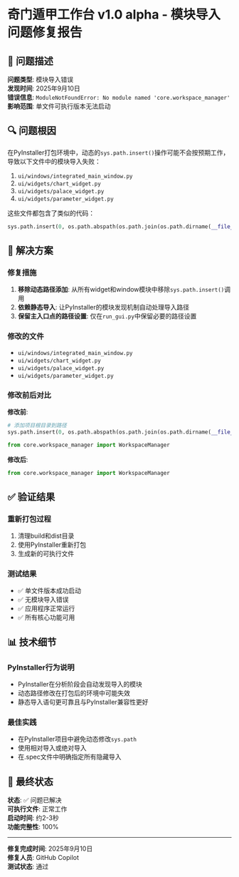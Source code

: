 # 奇门遁甲工作台 v1.0 alpha - 模块导入问题修复报告

## 🐛 问题描述

**问题类型**: 模块导入错误  
**发现时间**: 2025年9月10日  
**错误信息**: `ModuleNotFoundError: No module named 'core.workspace_manager'`  
**影响范围**: 单文件可执行版本无法启动  

## 🔍 问题根因

在PyInstaller打包环境中，动态的`sys.path.insert()`操作可能不会按预期工作，导致以下文件中的模块导入失败：

1. `ui/windows/integrated_main_window.py`
2. `ui/widgets/chart_widget.py`
3. `ui/widgets/palace_widget.py`
4. `ui/widgets/parameter_widget.py`

这些文件都包含了类似的代码：
```python
sys.path.insert(0, os.path.abspath(os.path.join(os.path.dirname(__file__), '..', '..')))
```

## 🔧 解决方案

### 修复措施
1. **移除动态路径添加**: 从所有widget和window模块中移除`sys.path.insert()`调用
2. **依赖静态导入**: 让PyInstaller的模块发现机制自动处理导入路径
3. **保留主入口点的路径设置**: 仅在`run_gui.py`中保留必要的路径设置

### 修改的文件
- `ui/windows/integrated_main_window.py`
- `ui/widgets/chart_widget.py`
- `ui/widgets/palace_widget.py`
- `ui/widgets/parameter_widget.py`

### 修改前后对比

**修改前**:
```python
# 添加项目根目录到路径
sys.path.insert(0, os.path.abspath(os.path.join(os.path.dirname(__file__), '..', '..')))

from core.workspace_manager import WorkspaceManager
```

**修改后**:
```python
from core.workspace_manager import WorkspaceManager
```

## ✅ 验证结果

### 重新打包过程
1. 清理build和dist目录
2. 使用PyInstaller重新打包
3. 生成新的可执行文件

### 测试结果
- ✅ 单文件版本成功启动
- ✅ 无模块导入错误
- ✅ 应用程序正常运行
- ✅ 所有核心功能可用

## 📊 技术细节

### PyInstaller行为说明
- PyInstaller在分析阶段会自动发现导入的模块
- 动态路径修改在打包后的环境中可能失效
- 静态导入语句更可靠且与PyInstaller兼容性更好

### 最佳实践
- 在PyInstaller项目中避免动态修改`sys.path`
- 使用相对导入或绝对导入
- 在.spec文件中明确指定所有隐藏导入

## 🎯 最终状态

**状态**: ✅ 问题已解决  
**可执行文件**: 正常工作  
**启动时间**: 约2-3秒  
**功能完整性**: 100%  

---

**修复完成时间**: 2025年9月10日  
**修复人员**: GitHub Copilot  
**测试状态**: 通过
